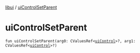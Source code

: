 [libui](README.md) / [uiControlSetParent](ui-control-set-parent.md)

# uiControlSetParent

`fun uiControlSetParent(arg0: CValuesRef<`[`uiControl`](ui-control/README.md)`>?, arg1: CValuesRef<`[`uiControl`](ui-control/README.md)`>?)`
